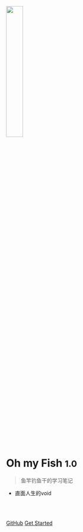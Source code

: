 <img src=https://s2.loli.net/2021/12/14/LrRycegSGZ8bzsn.png width=30% >

# Oh my Fish <small>1.0</small>

> 鱼竿钓鱼干的学习笔记

- 直面人生的void

<html>

</html>
<br>
<span id="busuanzi_container_site_pv" style='display:none'>
    👀 本站总访问量：<span id="busuanzi_value_site_pv"></span> 次
</span>
<span id="busuanzi_container_site_uv" style='display:none'>
    | 🚴‍♂️ 本站总访客数：<span id="busuanzi_value_site_uv"></span> 人
</span>
<br>

[GitHub](https://github.com/PokIsemaine/ohmyinterview/tree/master)
[Get Started](#id=📒内容)

